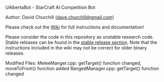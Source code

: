 UAlbertaBot - StarCraft AI Competition Bot

Author:  David Churchill (dave.churchill@gmail.com)

Please check out the [Wiki](https://github.com/davechurchill/ualbertabot/wiki) for full instructions and documentation!

Please consider the code in this repository as unstable research code. Stable releases can be found in the [stable release section](https://github.com/davechurchill/ualbertabot/tree/master/binary_stable_releases). Note that the instructions included in the wiki may not be correct for older binary releases.

Modified Files:
MeleeManger.cpp:
    getTarget() function changed, moveToFront() function added
RangedManager.cpp:
    getTarget() function changed
